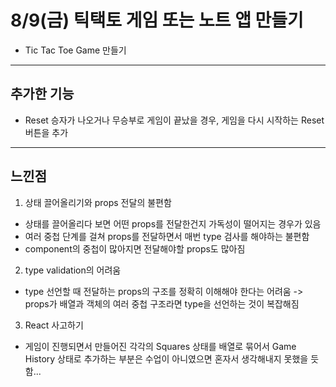 # 8/9(금) 틱택토 게임 또는 노트 앱 만들기

- Tic Tac Toe Game 만들기

---

## 추가한 기능

- Reset
  승자가 나오거나 무승부로 게임이 끝났을 경우, 게임을 다시 시작하는 Reset 버튼을 추가

---

## 느낀점

1. 상태 끌어올리기와 props 전달의 불편함

- 상태를 끌어올리다 보면 어떤 props를 전달한건지 가독성이 떨어지는 경우가 있음
- 여러 중첩 단계를 걸쳐 props를 전달하면서 매번 type 검사를 해야하는 불편함
- component의 중첩이 많아지면 전달해야할 props도 많아짐

2. type validation의 어려움

- type 선언할 때 전달하는 props의 구조를 정확히 이해해야 한다는 어려움
  -> props가 배열과 객체의 여러 중첩 구조라면 type을 선언하는 것이 복잡해짐

3. React 사고하기

- 게임이 진행되면서 만들어진 각각의 Squares 상태를 배열로 묶어서 Game History 상태로 추가하는 부분은 수업이 아니였으면 혼자서 생각해내지 못했을 듯 함...

